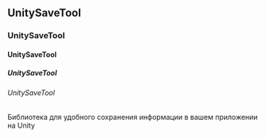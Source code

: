 ## UnitySaveTool
### UnitySaveTool
#### UnitySaveTool
##### UnitySaveTool
###### UnitySaveTool

Библиотека для удобного сохранения информации в вашем приложении на Unity

